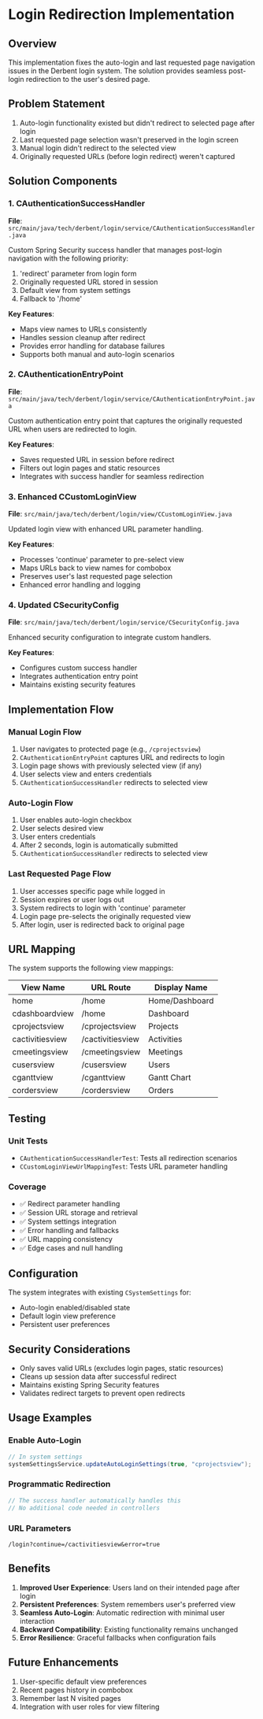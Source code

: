 # Login Redirection Implementation

## Overview
This implementation fixes the auto-login and last requested page navigation issues in the Derbent login system. The solution provides seamless post-login redirection to the user's desired page.

## Problem Statement
1. Auto-login functionality existed but didn't redirect to selected page after login
2. Last requested page selection wasn't preserved in the login screen
3. Manual login didn't redirect to the selected view
4. Originally requested URLs (before login redirect) weren't captured

## Solution Components

### 1. CAuthenticationSuccessHandler
**File**: `src/main/java/tech/derbent/login/service/CAuthenticationSuccessHandler.java`

Custom Spring Security success handler that manages post-login navigation with the following priority:
1. 'redirect' parameter from login form
2. Originally requested URL stored in session
3. Default view from system settings
4. Fallback to '/home'

**Key Features**:
- Maps view names to URLs consistently
- Handles session cleanup after redirect
- Provides error handling for database failures
- Supports both manual and auto-login scenarios

### 2. CAuthenticationEntryPoint
**File**: `src/main/java/tech/derbent/login/service/CAuthenticationEntryPoint.java`

Custom authentication entry point that captures the originally requested URL when users are redirected to login.

**Key Features**:
- Saves requested URL in session before redirect
- Filters out login pages and static resources
- Integrates with success handler for seamless redirection

### 3. Enhanced CCustomLoginView
**File**: `src/main/java/tech/derbent/login/view/CCustomLoginView.java`

Updated login view with enhanced URL parameter handling.

**Key Features**:
- Processes 'continue' parameter to pre-select view
- Maps URLs back to view names for combobox
- Preserves user's last requested page selection
- Enhanced error handling and logging

### 4. Updated CSecurityConfig
**File**: `src/main/java/tech/derbent/login/service/CSecurityConfig.java`

Enhanced security configuration to integrate custom handlers.

**Key Features**:
- Configures custom success handler
- Integrates authentication entry point
- Maintains existing security features

## Implementation Flow

### Manual Login Flow
1. User navigates to protected page (e.g., `/cprojectsview`)
2. `CAuthenticationEntryPoint` captures URL and redirects to login
3. Login page shows with previously selected view (if any)
4. User selects view and enters credentials
5. `CAuthenticationSuccessHandler` redirects to selected view

### Auto-Login Flow
1. User enables auto-login checkbox
2. User selects desired view
3. User enters credentials
4. After 2 seconds, login is automatically submitted
5. `CAuthenticationSuccessHandler` redirects to selected view

### Last Requested Page Flow
1. User accesses specific page while logged in
2. Session expires or user logs out
3. System redirects to login with 'continue' parameter
4. Login page pre-selects the originally requested view
5. After login, user is redirected back to original page

## URL Mapping

The system supports the following view mappings:

| View Name | URL Route | Display Name |
|-----------|-----------|--------------|
| home | /home | Home/Dashboard |
| cdashboardview | /home | Dashboard |
| cprojectsview | /cprojectsview | Projects |
| cactivitiesview | /cactivitiesview | Activities |
| cmeetingsview | /cmeetingsview | Meetings |
| cusersview | /cusersview | Users |
| cganttview | /cganttview | Gantt Chart |
| cordersview | /cordersview | Orders |

## Testing

### Unit Tests
- `CAuthenticationSuccessHandlerTest`: Tests all redirection scenarios
- `CCustomLoginViewUrlMappingTest`: Tests URL parameter handling

### Coverage
- ✅ Redirect parameter handling
- ✅ Session URL storage and retrieval
- ✅ System settings integration
- ✅ Error handling and fallbacks
- ✅ URL mapping consistency
- ✅ Edge cases and null handling

## Configuration

The system integrates with existing `CSystemSettings` for:
- Auto-login enabled/disabled state
- Default login view preference
- Persistent user preferences

## Security Considerations

- Only saves valid URLs (excludes login pages, static resources)
- Cleans up session data after successful redirect
- Maintains existing Spring Security features
- Validates redirect targets to prevent open redirects

## Usage Examples

### Enable Auto-Login
```java
// In system settings
systemSettingsService.updateAutoLoginSettings(true, "cprojectsview");
```

### Programmatic Redirection
```java
// The success handler automatically handles this
// No additional code needed in controllers
```

### URL Parameters
```
/login?continue=/cactivitiesview&error=true
```

## Benefits

1. **Improved User Experience**: Users land on their intended page after login
2. **Persistent Preferences**: System remembers user's preferred view
3. **Seamless Auto-Login**: Automatic redirection with minimal user interaction
4. **Backward Compatibility**: Existing functionality remains unchanged
5. **Error Resilience**: Graceful fallbacks when configuration fails

## Future Enhancements

1. User-specific default view preferences
2. Recent pages history in combobox
3. Remember last N visited pages
4. Integration with user roles for view filtering